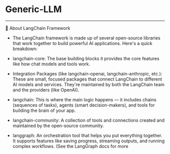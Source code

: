 # Generic-LLM


---

🧠 About LangChain Framework

- The LangChain framework is made up of several open-source libraries that work together to build powerful AI applications. Here's a quick breakdown:

- langchain-core: The base building blocks it provides the core features like how chat models and tools work.

- Integration Packages (like langchain-openai, langchain-anthropic, etc.): These are small, focused packages that connect LangChain to different AI models and services. They're maintained by both the LangChain team and the providers (like OpenAI).

- langchain: This is where the main logic happens — it includes chains (sequences of tasks), agents (smart decision-makers), and tools for building the brain of your app.

- langchain-community: A collection of tools and connections created and maintained by the open-source community.

- langgraph: An orchestration tool that helps you put everything together. It supports features like saving progress, streaming outputs, and running complex workflows. (See the LangGraph docs for more 

